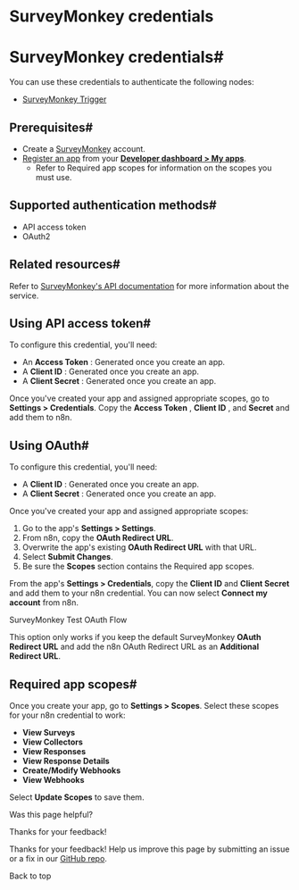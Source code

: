 # SurveyMonkey credentials

[ ](https://github.com/n8n-io/n8n-docs/edit/main/docs/integrations/builtin/credentials/surveymonkey.md "Edit this page")

# SurveyMonkey credentials#

You can use these credentials to authenticate the following nodes:

  * [SurveyMonkey Trigger](../../trigger-nodes/n8n-nodes-base.surveymonkeytrigger/)



## Prerequisites#

  * Create a [SurveyMonkey](https://www.surveymonkey.com) account.
  * [Register an app](https://api.surveymonkey.com/v3/docs?api_key=3yr7n6m8sjwvm48x8nhxej52#registering-an-app) from your [**Developer dashboard > My apps**](https://developer.surveymonkey.com/apps/).
    * Refer to Required app scopes for information on the scopes you must use.



## Supported authentication methods#

  * API access token
  * OAuth2



## Related resources#

Refer to [SurveyMonkey's API documentation](https://developer.surveymonkey.com/api/v3/#SurveyMonkey-Api) for more information about the service.

## Using API access token#

To configure this credential, you'll need:

  * An **Access Token** : Generated once you create an app.
  * A **Client ID** : Generated once you create an app.
  * A **Client Secret** : Generated once you create an app.



Once you've created your app and assigned appropriate scopes, go to **Settings > Credentials**. Copy the **Access Token** , **Client ID** , and **Secret** and add them to n8n.

## Using OAuth#

To configure this credential, you'll need:

  * A **Client ID** : Generated once you create an app.
  * A **Client Secret** : Generated once you create an app.



Once you've created your app and assigned appropriate scopes:

  1. Go to the app's **Settings > Settings**.
  2. From n8n, copy the **OAuth Redirect URL**.
  3. Overwrite the app's existing **OAuth Redirect URL** with that URL.
  4. Select **Submit Changes**.
  5. Be sure the **Scopes** section contains the Required app scopes.



From the app's **Settings > Credentials**, copy the **Client ID** and **Client Secret** and add them to your n8n credential. You can now select **Connect my account** from n8n.

SurveyMonkey Test OAuth Flow

This option only works if you keep the default SurveyMonkey **OAuth Redirect URL** and add the n8n OAuth Redirect URL as an **Additional Redirect URL**.

## Required app scopes#

Once you create your app, go to **Settings > Scopes**. Select these scopes for your n8n credential to work:

  * **View Surveys**
  * **View Collectors**
  * **View Responses**
  * **View Response Details**
  * **Create/Modify Webhooks**
  * **View Webhooks**



Select **Update Scopes** to save them.

Was this page helpful? 

Thanks for your feedback! 

Thanks for your feedback! Help us improve this page by submitting an issue or a fix in our [GitHub repo](https://github.com/n8n-io/n8n-docs). 

Back to top 
